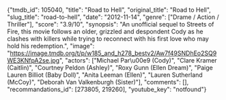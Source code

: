 {"tmdb_id": 105040, "title": "Road to Hell", "original_title": "Road to Hell", "slug_title": "road-to-hell", "date": "2012-11-14", "genre": ["Drame / Action / Thriller"], "score": "3.9/10", "synopsis": "An unofficial sequel to Streets of Fire, this movie follows an older, grizzled and despondent Cody as he clashes with killers while trying to reconnect with his first love who may hold his redemption.", "image": "https://image.tmdb.org/t/p/w185_and_h278_bestv2/Aw7f49SNDhEo2SQ9WE3KNfpA2se.jpg", "actors": ["Michael Par\u00e9 (Cody)", "Clare Kramer (Caitlin)", "Courtney Peldon (Ashley)", "Roxy Gunn (Ellen Dream)", "Paige Lauren Billiot (Baby Doll)", "Anita Leeman (Ellen)", "Lauren Sutherland (McCoy)", "Deborah Van Valkenburgh (Sister)"], "comments": [], "recommandations_id": [273805, 219260], "youtube_key": "notfound"}